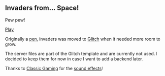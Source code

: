 Invaders from... Space!
-----------------------

Pew pew!

[Play](https://invaders-from-space.glitch.me/)

Originally a [pen](https://codepen.io/joegaffey/pen/KqgGNE), invaders was moved to [Glitch](https://glitch.com/edit/#!/invaders-from-space) when it needed more room to grow.

The server files are part of the Glitch template and are currently not used. I decided to keep them for now in case I want to add a backend later.

Thanks to [Classic Gaming](http://www.classicgaming.cc) for the [sound effects](http://www.classicgaming.cc/classics/space-invaders/sounds)!